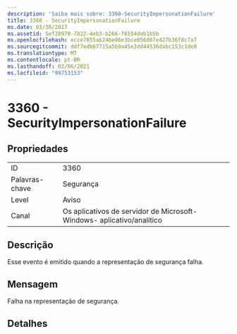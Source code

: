 ```yaml
---
description: 'Saiba mais sobre: 3360-SecurityImpersonationFailure'
title: 3360 - SecurityImpersonationFailure
ms.date: 03/30/2017
ms.assetid: 5ef28970-7822-4eb3-b266-f6554deb1b5b
ms.openlocfilehash: ecce7055ab246e06e3bce056d07e427b36f8c7a7
ms.sourcegitcommit: ddf7edb67715a5b9a45e3dd44536dabc153c1de0
ms.translationtype: MT
ms.contentlocale: pt-BR
ms.lasthandoff: 02/06/2021
ms.locfileid: "99753153"
---
```

# <a name="3360---securityimpersonationfailure"></a>3360 - SecurityImpersonationFailure

## <a name="properties"></a>Propriedades  
  
|||  
|-|-|  
|ID|3360|  
|Palavras-chave|Segurança|  
|Level|Aviso|  
|Canal|Os aplicativos de servidor de Microsoft-Windows- aplicativo/analítico|  
  
## <a name="description"></a>Descrição  

 Esse evento é emitido quando a representação de segurança falha.  
  
## <a name="message"></a>Mensagem  

 Falha na representação de segurança.  
  
## <a name="details"></a>Detalhes
